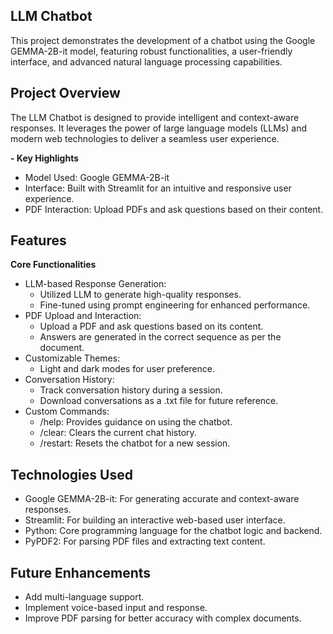 ## LLM Chatbot
This project demonstrates the development of a chatbot using the Google GEMMA-2B-it model, featuring robust functionalities, a user-friendly interface, and advanced natural language processing capabilities.

## Project Overview
The LLM Chatbot is designed to provide intelligent and context-aware responses. It leverages the power of large language models (LLMs) and modern web technologies to deliver a seamless user experience.

**- Key Highlights**
  - Model Used: Google GEMMA-2B-it
  - Interface: Built with Streamlit for an intuitive and responsive user experience.
  - PDF Interaction: Upload PDFs and ask questions based on their content.

## Features

**Core Functionalities**
- LLM-based Response Generation:
  - Utilized LLM to generate high-quality responses.
  - Fine-tuned using prompt engineering for enhanced performance.
- PDF Upload and Interaction:
  - Upload a PDF and ask questions based on its content.
  - Answers are generated in the correct sequence as per the document.
- Customizable Themes:
  - Light and dark modes for user preference.
- Conversation History:
  - Track conversation history during a session.
  - Download conversations as a .txt file for future reference.
- Custom Commands:
  - /help: Provides guidance on using the chatbot.
  - /clear: Clears the current chat history.
  - /restart: Resets the chatbot for a new session.
    
## Technologies Used

- Google GEMMA-2B-it: For generating accurate and context-aware responses.
- Streamlit: For building an interactive web-based user interface.
- Python: Core programming language for the chatbot logic and backend.
- PyPDF2: For parsing PDF files and extracting text content.

## Future Enhancements

- Add multi-language support.
- Implement voice-based input and response.
- Improve PDF parsing for better accuracy with complex documents.
